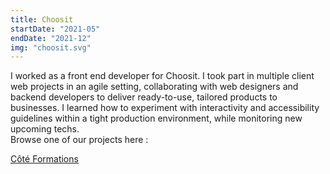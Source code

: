 ```yaml
---
title: Choosit
startDate: "2021-05"
endDate: "2021-12"
img: "choosit.svg"
---
```


I worked as a front end developer for Choosit. I took part in multiple client web projects in an agile setting, collaborating with web designers and backend developers to deliver ready-to-use, tailored products to businesses. I learned how to experiment with interactivity and accessibility guidelines within a tight production environment, while monitoring new upcoming techs.\
Browse one of our projects here :

[Côté Formations](https://www.coteformations.fr/)